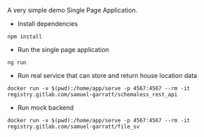A very simple demo Single Page Application. 

* Install dependencies

```
npm install
```

* Run the single page application

```
ng run
```

* Run real service that can store and return house location data

```
docker run -v $(pwd):/home/app/serve -p 4567:4567 --rm -it registry.gitlab.com/samuel-garratt/schemaless_rest_api
```

* Run mock backend 

```
docker run -v $(pwd):/home/app/serve -p 4567:4567 --rm -it registry.gitlab.com/samuel-garratt/file_sv
```

